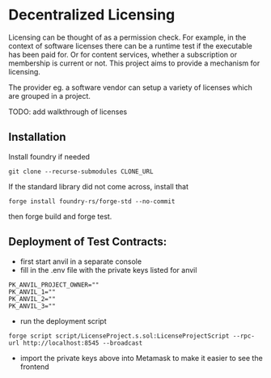 # Decentralized Licensing 

Licensing can be thought of as a permission check. For example, in the context of software licenses there can be a runtime test if the executable has been paid for. Or for content services, whether a subscription or membership is current or not. This project aims to provide a mechanism for licensing.

The provider eg. a software vendor can setup a variety of licenses which are grouped in a project.


TODO: add walkthrough of licenses

## Installation

Install foundry if needed

```
git clone --recurse-submodules CLONE_URL
```

If the standard library did not come across, install that
```
forge install foundry-rs/forge-std --no-commit
```

then forge build and forge test.

## Deployment of Test Contracts:

- first start anvil in a separate console
- fill in the .env file with the private keys listed for anvil
```
PK_ANVIL_PROJECT_OWNER=""
PK_ANVIL_1=""
PK_ANVIL_2=""
PK_ANVIL_3=""
```

- run the deployment script
```
forge script script/LicenseProject.s.sol:LicenseProjectScript --rpc-url http://localhost:8545 --broadcast
```

- import the private keys above into Metamask to make it easier to see the frontend

